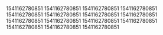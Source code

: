 1541162780851
1541162780851
1541162780851
1541162780851
1541162780851
1541162780851
1541162780851
1541162780851
1541162780851
1541162780851
1541162780851
1541162780851
1541162780851
1541162780851
1541162780851